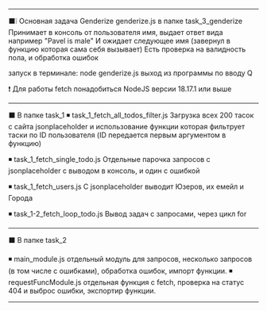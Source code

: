 -----------------------------------
⬛❕ Основная задача Genderize genderize.js в папке task_3_genderize
Принимает в консоль от пользователя имя, выдает ответ вида например "Pavel is male"
И ожидает следующее имя (завернул в функцию которая сама себя вызывает)
Есть проверка на валидность пола, и обработка ошибок

запуск в терминале: node genderize.js
выход из программы по вводу Q

❗ Для работы fetch понадобиться NodeJS версии 18.17.1 или выше

----------------------------------

⬛ В папке task_1
◾ task_1_fetch_all_todos_filter.js
Загрузка всех 200 тасок с сайта jsonplaceholder и использование функции которая фильтрует таски по ID пользователя (ID передается первым аргументом в функцию)

◾ task_1_fetch_single_todo.js
Отдельные парочка запросов с jsonplaceholder с выводом в консоль, и один с ошибкой

◾ task_1_fetch_users.js
С jsonplaceholder выводит Юзеров, их емейл и Города

◾ task_1-2_fetch_loop_todo.js
Вывод задач с запросами, через цикл for

----------------------------------

⬛ В папке task_2

◾ main_module.js
отдельный модуль для запросов, несколько запросов (в том числе с ошибками),
обработка ошибок, импорт функции.
◾ requestFuncModule.js
отдельная функция с fetch, проверка на статус 404 и выброс ошибки,
экспортир функции.

----------------------------------
